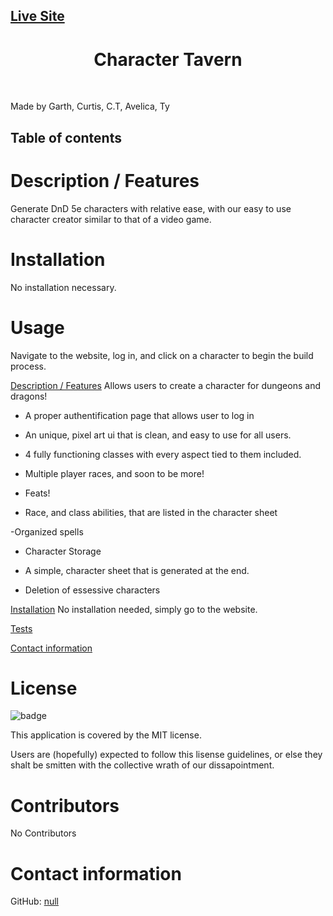## [Live Site](https://character-creator-tavern.herokuapp.com/)

  <h1 align="center">Character Tavern</h1>
  <br />

  Made by Garth, Curtis, C.T, Avelica, Ty
##  Table of contents

  # <a name="description"></a> Description / Features
   Generate DnD 5e characters with relative ease, with our easy to use character creator similar to that of a video game.

  # <a name="installation"></a> Installation
   No installation necessary.
  
  # <a name="usage"></a> Usage
   Navigate to the website, log in, and click on a character to begin the build process.
  

[Description / Features](#description)
Allows users to create a character for dungeons and dragons!

- A proper authentification page that allows user to log in

- An unique, pixel art ui that is clean, and easy to use for all users.

- 4 fully functioning classes with every aspect tied to them included.

- Multiple player races, and soon to be more!

- Feats!

- Race, and class abilities, that are listed in the character sheet

-Organized spells 

- Character Storage

- A simple, character sheet that is generated at the end.

- Deletion of essessive characters

[Installation](#installation)
No installation needed, simply go to the website.

[Tests](#test)

[Contact information](#contact)
  # License
  ![badge](https://img.shields.io/badge/license-MIT-red)
  <br />

  This application is covered by the MIT license. 
  
  Users are (hopefully) expected to follow this lisense guidelines, or else they shalt be smitten with the collective wrath of our dissapointment.

  # <a name="contributors"></a> Contributors
   No Contributors
  
  # <a name="contact"></a> Contact information
  GitHub: [null](https://github.com/null)
  <br />
  <br/>

  <!-- Have any questions? feel free to email us -->
      
